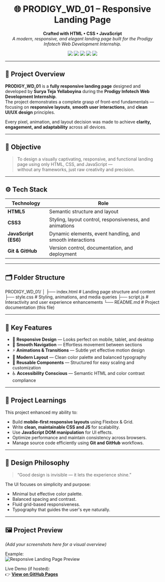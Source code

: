 <!-- 🌐 PRODIGY_WD_01 - Responsive Landing Page -->

<h1 align="center">🌐 PRODIGY_WD_01 – Responsive Landing Page</h1>

<p align="center">
  <b>Crafted with HTML • CSS • JavaScript</b><br>
  <i>A modern, responsive, and elegant landing page built for the Prodigy Infotech Web Development Internship.</i>
</p>

<p align="center">
  <img src="https://img.shields.io/badge/HTML5-orange?logo=html5&logoColor=white" />
  <img src="https://img.shields.io/badge/CSS3-blue?logo=css3&logoColor=white" />
  <img src="https://img.shields.io/badge/JavaScript-yellow?logo=javascript&logoColor=black" />
  <img src="https://img.shields.io/badge/Status-Completed-brightgreen?style=flat-square" />
  <img src="https://img.shields.io/github/stars/SuryaTeja200405/PRODIGY_WD_01?style=social" />
</p>

---

## 🧩 Project Overview  

**PRODIGY_WD_01** is a **fully responsive landing page** designed and developed by **Surya Teja Yellaboyina** during the **Prodigy Infotech Web Development Internship**.  
The project demonstrates a complete grasp of front-end fundamentals — focusing on **responsive layouts**, **smooth user interactions**, and **clean UI/UX design** principles.  

Every pixel, animation, and layout decision was made to achieve **clarity, engagement, and adaptability** across all devices.

---

## 🎯 Objective  

> To design a visually captivating, responsive, and functional landing page using only HTML, CSS, and JavaScript —  
> without any frameworks, just raw creativity and precision.

---

## ⚙️ Tech Stack  

| Technology | Role |
|-------------|------|
| **HTML5** | Semantic structure and layout |
| **CSS3** | Styling, layout control, responsiveness, and animations |
| **JavaScript (ES6)** | Dynamic elements, event handling, and smooth interactions |
| **Git & GitHub** | Version control, documentation, and deployment |

---

## 🗂️ Folder Structure  
PRODIGY_WD_01/
│
├── index.html # Landing page structure and content
├── style.css # Styling, animations, and media queries
├── script.js # Interactivity and user experience enhancements
└── README.md # Project documentation (this file)


---

## 🌟 Key Features  

- 📱 **Responsive Design** — Looks perfect on mobile, tablet, and desktop  
- 🧭 **Smooth Navigation** — Effortless movement between sections  
- ⚡ **Animations & Transitions** — Subtle yet effective motion design  
- 🎨 **Modern Layout** — Clean color palette and balanced typography  
- 🧩 **Reusable Components** — Structured for easy scaling and customization  
- ♿ **Accessibility Conscious** — Semantic HTML and color contrast compliance  

---

## 🧠 Project Learnings  

This project enhanced my ability to:  

- Build **mobile-first responsive layouts** using Flexbox & Grid.  
- Write **clean, maintainable CSS and JS** for scalability.  
- Use **JavaScript DOM manipulation** for UI effects.  
- Optimize performance and maintain consistency across browsers.  
- Manage source code efficiently using **Git and GitHub** workflows.  

---

## 🧱 Design Philosophy  

> “Good design is invisible — it lets the experience shine.”  

The UI focuses on simplicity and purpose:  
- Minimal but effective color palette.  
- Balanced spacing and contrast.  
- Fluid grid-based responsiveness.  
- Typography that guides the user's eye naturally.  

---

## 🖼️ Project Preview  

*(Add your screenshots here for a visual overview)*  

Example:  
![Responsive Landing Page Preview](<img width="1897" height="865" alt="image" src="https://github.com/user-attachments/assets/d8d83ce9-a52d-4fb1-bec8-9ac4cc4fc51c" />
)

Live Demo (if hosted):  
👉 [**View on GitHub Pages**](https://suryateja200405.github.io/PRODIGY_WD_01/)


